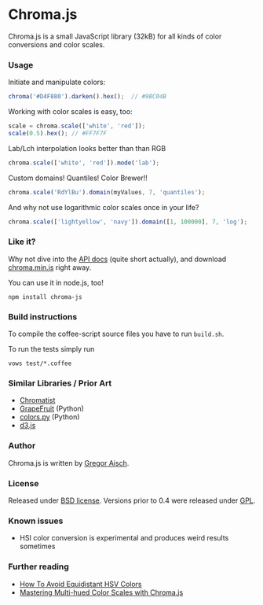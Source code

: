 # Chroma.js

Chroma.js is a small JavaScript library (32kB) for all kinds of color conversions and color scales.

### Usage


Initiate and manipulate colors:

```javascript
chroma('#D4F880').darken().hex();  // #9BC04B
```

Working with color scales is easy, too:

```javascript    
scale = chroma.scale(['white', 'red']);
scale(0.5).hex(); // #FF7F7F
```

Lab/Lch interpolation looks better than than RGB

```javascript    
chroma.scale(['white', 'red']).mode('lab');
```

Custom domains! Quantiles! Color Brewer!! 

```javascript    
chroma.scale('RdYlBu').domain(myValues, 7, 'quantiles');    
```

And why not use logarithmic color scales once in your life?

```javascript
chroma.scale(['lightyellow', 'navy']).domain([1, 100000], 7, 'log');    
```

### Like it?

Why not dive into the [API docs](https://github.com/gka/chroma.js/blob/master/doc/api.md) (quite short actually), and download [chroma.min.js](https://raw.github.com/gka/chroma.js/master/chroma.min.js) right away.

You can use it in node.js, too!

    npm install chroma-js


### Build instructions

To compile the coffee-script source files you have to run ``build.sh``.

To run the tests simply run

    vows test/*.coffee


### Similar Libraries / Prior Art

* [Chromatist](https://github.com/jrus/chromatist)
* [GrapeFruit](https://github.com/xav/Grapefruit) (Python)
* [colors.py](https://github.com/mattrobenolt/colors.py) (Python)
* [d3.js](https://github.com/mbostock/d3)


### Author

Chroma.js is written by [Gregor Aisch](http://driven-by-data.net).

### License

Released under [BSD license](http://opensource.org/licenses/BSD-3-Clause).
Versions prior to 0.4 were released under [GPL](http://www.gnu.org/licenses/gpl-3.0).

### Known issues

* HSI color conversion is experimental and produces weird results sometimes

### Further reading

* [How To Avoid Equidistant HSV Colors](https://vis4.net/blog/posts/avoid-equidistant-hsv-colors/)
* [Mastering Multi-hued Color Scales with Chroma.js](https://vis4.net/blog/posts/mastering-multi-hued-color-scales/)
